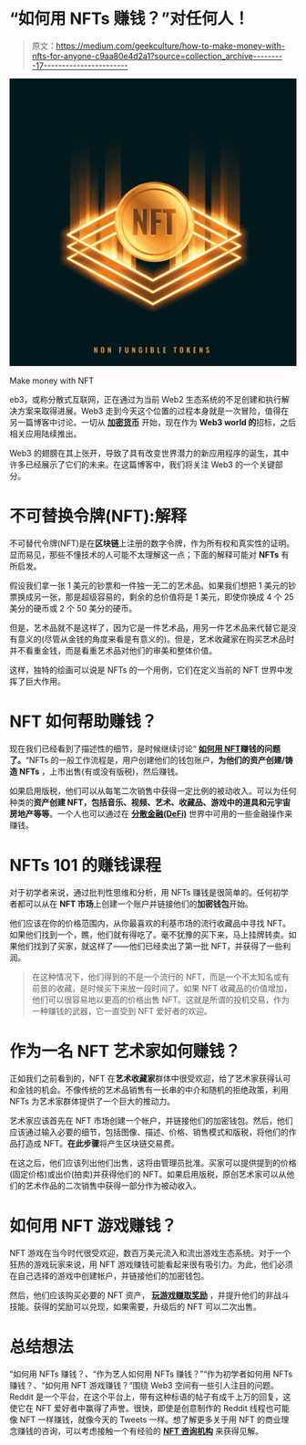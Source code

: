 # “如何用 NFTs 赚钱？”对任何人！

> 原文：<https://medium.com/geekculture/how-to-make-money-with-nfts-for-anyone-c9aa80e4d2a1?source=collection_archive---------17----------------------->

![](img/7d2221f34bc60a606855c00add811bec.png)

Make money with NFT

eb3，或称分散式互联网，正在通过为当前 Web2 生态系统的不足创建和执行解决方案来取得进展。Web3 走到今天这个位置的过程本身就是一次冒险，值得在另一篇博客中讨论。一切从 [**加密货币**](https://www.blockchainappfactory.com/cryptocurrency-development?utm_source=medium&utm_medium=20%2F08%2F22) 开始，现在作为 **Web3 world 的**招标，之后相关应用陆续推出。

Web3 的翅膀在其上张开，导致了具有改变世界潜力的新应用程序的诞生，其中许多已经展示了它们的未来。在这篇博客中，我们将关注 Web3 的一个关键部分。

# 不可替换令牌(NFT):解释

不可替代令牌(NFT)是在**区块链**上注册的数字令牌，作为所有权和真实性的证明。显而易见，那些不懂技术的人可能不太理解这一点；下面的解释可能对 **NFTs** 有所启发。

假设我们拿一张 1 美元的钞票和一件独一无二的艺术品。如果我们想把 1 美元的钞票换成另一张，那是超级容易的，剩余的总价值将是 1 美元，即使你换成 4 个 25 美分的硬币或 2 个 50 美分的硬币。

但是，艺术品就不是这样了，因为它是一件艺术品，用另一件艺术品来代替它是没有意义的(尽管从金钱的角度来看是有意义的)。但是，艺术收藏家在购买艺术品时并不看重金钱，而是看重艺术品对他们的审美和整体价值。

这样，独特的绘画可以说是 NFTs 的一个用例，它们在定义当前的 NFT 世界中发挥了巨大作用。

# NFT 如何帮助赚钱？

现在我们已经看到了描述性的细节，是时候继续讨论“ [**如何用 NFT**](https://www.blockchainappfactory.com/nft-development-services?utm_source=medium&utm_medium=20%2F08%2F22)**赚钱的问题了。**“NFTs 的一般工作流程是，用户创建他们的钱包账户，**为他们的资产创建/铸造 NFTs** ，上市出售(有或没有版税)，然后赚钱。

如果启用版税，他们可以从每笔二次销售中获得一定比例的被动收入。可以为任何种类的**资产创建 NFT，包括音乐、视频、艺术、收藏品、游戏中的道具和元宇宙房地产等等**。一个人也可以通过在 [**分散金融(DeFi)**](https://www.blockchainappfactory.com/defi-lending-and-borrowing-platform-development) 世界中可用的一些金融操作来赚钱。

# NFTs 101 的赚钱课程

对于初学者来说，通过批判性思维和分析，用 NFTs 赚钱是很简单的。任何初学者都可以从在 **NFT 市场**上创建一个账户并链接他们的**加密钱包**开始。

他们应该在你的价格范围内，从你最喜欢的利基市场的流行收藏品中寻找 NFT。如果他们找到一个，瞧，他们就有得吃了。毫不犹豫的买下来，马上挂牌转卖。如果他们找到了买家，就这样了——他们已经卖出了第一批 NFT，并获得了一些利润。

> 在这种情况下，他们得到的不是一个流行的 NFT，而是一个不太知名或有前景的收藏，是时候买下来放一段时间了。如果 NFT 收藏品的价值增加，他们可以很容易地以更高的价格出售 NFT。这就是所谓的投机交易，作为一种赚钱的武器，它一直受到 NFT 爱好者的欢迎。

# 作为一名 NFT 艺术家如何赚钱？

正如我们之前看到的，NFT 在**艺术收藏家**群体中很受欢迎，给了艺术家获得认可和金钱的机会。不像传统的艺术品销售有一长串的中介和随机的拒绝政策，利用 NFTs 为艺术家群体提供了一个巨大的推动力。

艺术家应该首先在 NFT 市场创建一个帐户，并链接他们的加密钱包。然后，他们应该通过输入必要的细节，包括图像、描述、价格、销售模式和版税，将他们的作品打造成 NFT。**在此步骤**将产生区块链交易费。

在这之后，他们应该列出他们出售，这将由管理员批准。买家可以提供提到的价格(固定价格)或出价(拍卖)并获得他们的 NFT。如果启用版税，原创艺术家可以从他们的艺术作品的二次销售中获得一部分作为被动收入。

# 如何用 NFT 游戏赚钱？

NFT 游戏在当今时代很受欢迎，数百万美元流入和流出游戏生态系统。对于一个狂热的游戏玩家来说，用 NFT 游戏赚钱可能看起来很有吸引力。为此，他们必须在自己选择的游戏中创建帐户，并链接他们的加密钱包。

然后，他们应该购买必要的 NFT 资产， [**玩游戏赚取奖励**](https://www.blockchainappfactory.com/play-to-earn-nft-games-development?utm_source=medium&utm_medium=20%2F08%2F22) ，并提升他们的非战斗技能。获得的奖励可以兑现，如果需要，升级后的 NFT 可以二次出售。

# 总结想法

“如何用 NFTs 赚钱？、“作为艺人如何用 NFTs 赚钱？”“作为初学者如何用 NFTs 赚钱？、“如何用 NFT 游戏赚钱？”围绕 Web3 空间有一些引人注目的问题。Reddit 是一个平台，在这个平台上，带有这种标语的帖子有成千上万的回复，这使它在 NFT 爱好者中赢得了声誉。很快，即使是创意制作的 Reddit 线程也可能像 NFT 一样赚钱，就像今天的 Tweets 一样。想了解更多关于用 NFT 的商业理念赚钱的咨询，可以考虑接触一个有经验的 [**NFT 咨询机构**](https://www.blockchainappfactory.com/nft-development-services) 来获得见解。